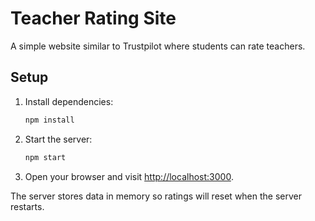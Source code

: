 # Teacher Rating Site

A simple website similar to Trustpilot where students can rate teachers.

## Setup

1. Install dependencies:
   ```bash
   npm install
   ```
2. Start the server:
   ```bash
   npm start
   ```
3. Open your browser and visit [http://localhost:3000](http://localhost:3000).

The server stores data in memory so ratings will reset when the server restarts.
